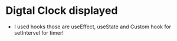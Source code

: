 # Digtal Clock displayed

- I used hooks those are useEffect, useState and Custom hook for setIntervel for timer!